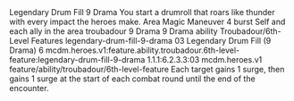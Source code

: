 <ability>
  <name>Legendary Drum Fill</name>
  <cost>9 Drama</cost>
  <flavor>You start a drumroll that roars like thunder with every impact the heroes make.</flavor>
  <keywords>
    <keyword>Area</keyword>
    <keyword>Magic</keyword>
  </keywords>
  <type>Maneuver</type>
  <distance>4 burst</distance>
  <target>Self and each ally in the area</target>
  <metadata>
    <class>troubadour</class>
    <cost>9 Drama</cost>
    <cost_amount>9</cost_amount>
    <cost_resource>Drama</cost_resource>
    <feature_type>ability</feature_type>
    <file_dpath>Troubadour/6th-Level Features</file_dpath>
    <item_id>legendary-drum-fill-9-drama</item_id>
    <item_index>03</item_index>
    <item_name>Legendary Drum Fill (9 Drama)</item_name>
    <level>6</level>
    <scc>mcdm.heroes.v1:feature.ability.troubadour.6th-level-feature:legendary-drum-fill-9-drama</scc>
    <scdc>1.1.1:6.2.3.3:03</scdc>
    <source>mcdm.heroes.v1</source>
    <type>feature/ability/troubadour/6th-level-feature</type>
  </metadata>
  <effects>
    <effect type="mundane">Each target gains 1 surge, then gains 1 surge at the start of each combat round until the end of the encounter.</effect>
  </effects>
</ability>
